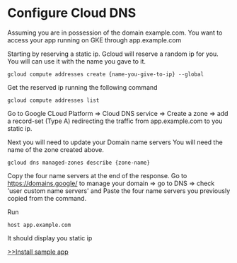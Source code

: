 # Configure Cloud DNS

Assuming you are in possession of the domain example.com.
You want to access your app running on GKE through app.example.com

Starting by reserving a static ip. Gcloud will reserve a random ip for you. You will can use it with the name you gave to it.
```
gcloud compute addresses create {name-you-give-to-ip} --global
```

Get the reserved ip running the following command
```
gcloud compute addresses list
```
Go to Google CLoud Platform => Cloud DNS service => Create a zone => add a record-set (Type A) redirecting the traffic from app.example.com to you static ip.

Next you will need to update your Domain name servers
You will need the name of the zone created above.
```
gcloud dns managed-zones describe {zone-name}
```

Copy the four name servers at the end of the response.
Go to https://domains.google/ to manage your domain => go to DNS => check 'user custom name servers' and Paste the four name servers you previously copied from the command.

Run

```
host app.example.com
```
It should display you static ip

[>>Install sample app](sampleapp.md)
